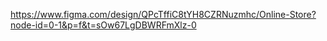 https://www.figma.com/design/QPcTffiC8tYH8CZRNuzmhc/Online-Store?node-id=0-1&p=f&t=sOw67LgDBWRFmXlz-0